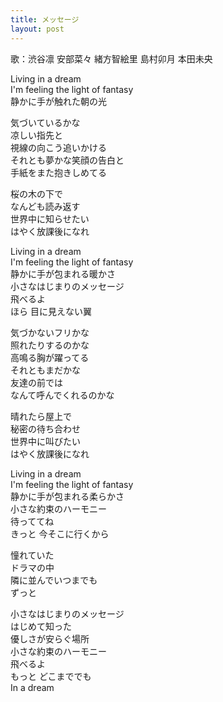 ```yaml
---
title: メッセージ
layout: post
---
```

歌：<a class="s-rin">渋谷凛</a> <a class="nana">安部菜々</a> <a class="chieri">緒方智絵里</a> <a class="uzuki">島村卯月</a> <a class="mio">本田未央</a>

<p>Living in a dream<br />
I'm feeling the light of fantasy<br />
静かに手が触れた朝の光</p>

<p><a class="s-rin">気づいているかな<br />
凉しい指先と</a><br />
<a class="nana">視線の向こう追いかける</a><br />
<a class="chieri">それとも夢かな笑顔の告白と</a><br />
<a class="uzuki">手紙をまた抱きしめてる</a></p>

<p><a class="mio">桜の木の下で<br />
なんども読み返す</a><br />
世界中に知らせたい<br />
はやく放課後になれ</p>

<p>Living in a dream<br />
I'm feeling the light of fantasy<br />
静かに手が包まれる暖かさ<br />
小さなはじまりのメッセージ<br />
飛べるよ<br />
ほら 目に見えない翼</p>

<p><a class="uzuki">気づかないフリかな<br />
照れたりするのかな<br />
高鳴る胸が躍ってる</a><br />
<a class="chieri">それともまだかな<br />
友達の前では</a><br />
<a class="mio">なんて呼んでくれるのかな</a></p>

<p><a class="s-rin">晴れたら屋上で</a><br />
<a class="nana">秘密の待ち合わせ</a><br />
世界中に叫びたい<br />
はやく放課後になれ</p>

<p>Living in a dream<br />
I'm feeling the light of fantasy<br />
静かに手が包まれる柔らかさ<br />
小さな約束のハーモニー<br />
待っててね<br />
きっと 今そこに行くから</p>

<p><a class="chieri">憧れていた</a><br />
<a class="mio">ドラマの中</a><br />
<a class="s-rin">隣に並んでいつまでも</a><br />
ずっと</p>

<p><a class="uzuki">小さなはじまりのメッセージ</a><br />
<a class="nana">はじめて知った</a><br />
優しさが安らぐ場所<br />
小さな約束のハーモニー<br />
飛べるよ<br />
もっと どこまででも<br />
In a dream</p>